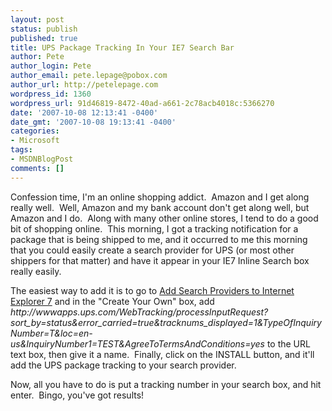 ```yaml
---
layout: post
status: publish
published: true
title: UPS Package Tracking In Your IE7 Search Bar
author: Pete
author_login: Pete
author_email: pete.lepage@pobox.com
author_url: http://petelepage.com
wordpress_id: 1360
wordpress_url: 91d46819-8472-40ad-a661-2c78acb4018c:5366270
date: '2007-10-08 12:13:41 -0400'
date_gmt: '2007-10-08 19:13:41 -0400'
categories:
- Microsoft
tags:
- MSDNBlogPost
comments: []
---
```

<p>Confession time, I'm an online shopping addict.  Amazon and I get along really well.  Well, Amazon and my bank account don't get along well, but Amazon and I do.  Along with many other online stores, I tend to do a good bit of shopping online.  This morning, I got a tracking notification for a package that is being shipped to me, and it occurred to me this morning that you could easily create a search provider for UPS (or most other shippers for that matter) and have it appear in your IE7 Inline Search box really easily.</p>
<p>The easiest way to add it is to go to <a href="http://www.microsoft.com/windows/ie/searchguide/en-en/default.mspx?dcsref=http://runonce.msn.com/runonce2.aspx">Add Search Providers to Internet Explorer 7</a> and in the "Create Your Own" box, add <em>http://wwwapps.ups.com/WebTracking/processInputRequest?sort_by=status&amp;error_carried=true&amp;tracknums_displayed=1&amp;TypeOfInquiryNumber=T&amp;loc=en-us&amp;InquiryNumber1=TEST&amp;AgreeToTermsAndConditions=yes</em> to the URL text box, then give it a name.  Finally, click on the INSTALL button, and it'll add the UPS package tracking to your search provider.</p>
<p>Now, all you have to do is put a tracking number in your search box, and hit enter.  Bingo, you've got results!</p>
<p><img src="http://blogs.msdn.com/aggbug.aspx?PostID=5366270" alt="" width="1" height="1" /></p>
